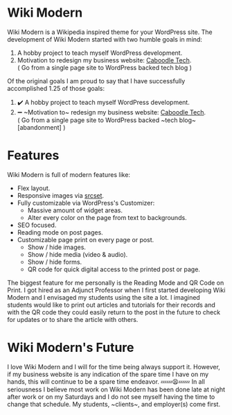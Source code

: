 # Wiki Modern
Wiki Modern is a Wikipedia inspired theme for your WordPress site. The development of Wiki Modern started with two humble goals in mind:

1. A hobby project to teach myself WordPress development.
2. Motivation to redesign my business website: [Caboodle Tech](https://caboodle.tech/).<br>( Go from a single page site to WordPress backed tech blog )

Of the original goals I am proud to say that I have successfully accomplished 1.25 of those goals:

1. :heavy_check_mark: A hobby project to teach myself WordPress development.
2. :heavy_minus_sign: ~Motivation to~ redesign my business website: [Caboodle Tech](https://caboodle.tech/).<br>( Go from a single page site to WordPress backed ~tech blog~ [abandonment] )

# Features
Wiki Modern is full of modern features like:

- Flex layout.
- Responsive images via [srcset](https://developer.mozilla.org/en-US/docs/Learn/HTML/Multimedia_and_embedding/Responsive_images).
- Fully customizable via WordPress's Customizer:
   - Massive amount of widget areas.
   - Alter every color on the page from text to backgrounds.
- SEO focused.
- Reading mode on post pages.
- Customizable page print on every page or post.
   - Show / hide images.
   - Show / hide media (video & audio).
   - Show / hide forms.
   - QR code for quick digital access to the printed post or page.

The biggest feature for me personally is the Reading Mode and QR Code on Print. I got hired as an Adjunct Professor when I first started developing Wiki Modern and I envisaged my students using the site a lot. I imagined students would like to print out articles and tutorials for their records and with the QR code they could easily return to the post in the future to check for updates or to share the article with others.

# Wiki Modern's Future
I love Wiki Modern and I will for the time being always support it. However, if my business website is any indication of the spare time I have on my hands, this will continue to be a spare time endeavor. :zzz::zzz::tired_face::zzz::zzz: In all seriousness I believe most work on Wiki Modern has been done late at night after work or on my Saturdays and I do not see myself having the time to change that schedule. My students, ~clients~, and employer(s) come first.
